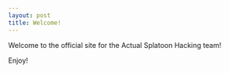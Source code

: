 ```yaml
---
layout: post
title: Welcome!
---
```


Welcome to the official site for the Actual Splatoon Hacking team!

Enjoy!
